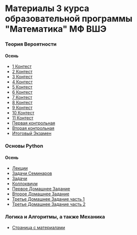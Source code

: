 # Материалы 3 курса образовательной программы "Математика" МФ ВШЭ

### Теория Вероятности

#### Осень
- [1 Контест]()
- [2 Контест]()
- [3 Контест]()
- [4 Контест]()
- [5 Контест]()
- [6 Контест]()
- [7 Контест]()
- [8 Контест]()
- [9 Контест]()
- [10 Контест]()
- [11 Контест]()
- [Первая контрольная]()
- [Вторая контрольная]()
- [Итоговый Экзамен]()


### Основы Python

#### Осень
- [Лекции]()
- [Задачи Семинаров]()
- [Задачи]()
- [Коллоквиум]()
- [Первое Домашнее Задание]()
- [Второе Домашнее Задание]()
- [Третье Домашнее Задание часть 1]()
- [Третье Домашнее Задание часть 2]()



### Логика и Алгоритмы, а также Механика

- [Страница с материалами](https://vladm0z.github.io/HSE-Math/Logic&Mechanics)

